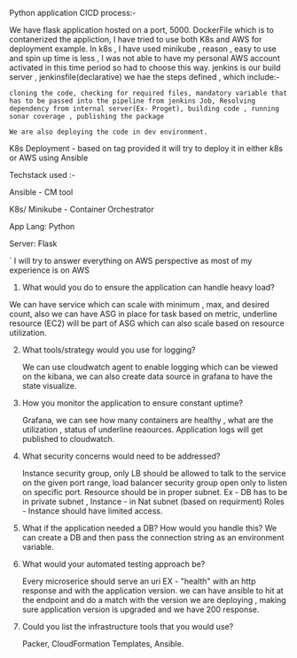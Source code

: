 Python application CICD process:-

We have flask application hosted on a port, 5000.
DockerFile which is to contanerized the appliction, I have tried to use both K8s and AWS for deployment example.
In k8s , I have used minikube , reason , easy to use and spin up time is less , I was not able to have my personal AWS account activated in this time period so had to choose this way.
jenkins is our build server , jenkinsfile(declarative) we hae the steps defined , which include:-

    cloning the code, checking for required files, mandatory variable that has to be passed into the pipeline from jenkins Job, Resolving dependency from internal server(Ex- Proget), building code , running sonar coverage , publishing the package

    We are also deploying the code in dev environment.

K8s Deployment - based on tag provided it will try to deploy it in either k8s or AWS using Ansible


Techstack used :-

Ansible - CM tool

K8s/ Minikube - Container Orchestrator

App Lang: Python

Server: Flask


`
I will try to answer everything on AWS perspective as most of my experience is on AWS

1. What would you do to ensure the application can handle heavy load?

  We can have service which can scale with minimum , max, and desired count, also we can have ASG in place
  for task based on metric, underline resource (EC2) will be part of ASG which can also scale based on resource
  utilization.
    
2. What tools/strategy would you use for logging?

    We can use cloudwatch agent to enable logging which can be viewed on the kibana, we can 
    also create data source in grafana to have the state visualize.
    
3. How you monitor the application to ensure constant uptime?

   Grafana, we can see how many containers are healthy , what are the utilization , status 
   of underline reaources.
   Application logs will get published to cloudwatch.
   
4. What security concerns would need to be addressed?

    Instance security group, only LB should be allowed to talk to the service on the given port 
    range, load balancer security group open only to listen on specific port.
    Resource should be in proper subnet. Ex - DB has to be in private subnet , Instance - in Nat subnet (based on requirment)
    Roles - Instance should have limited access.
    
5. What if the application needed a DB? How would you handle this?
    We can create a DB and then pass the connection string as an environment variable.
    
6. What would your automated testing approach be?

    Every microserice should serve an uri EX - "health" with an http response and with the application version.
    we can have ansible to hit at the endpoint and  do a match with the version we are deploying , making sure application version is upgraded and we have 200 response.
    
    
7. Could you list the infrastructure tools that you would use?

    Packer, CloudFormation Templates, Ansible.
